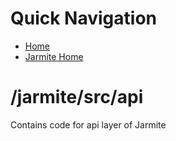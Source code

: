 # Quick Navigation
- [Home](/)
- [Jarmite Home](/jarmite/)

# /jarmite/src/api
Contains code for api layer of Jarmite